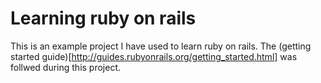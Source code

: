 # Learning ruby on rails
This is an example project I have used to learn ruby on rails. The (getting started guide)[http://guides.rubyonrails.org/getting_started.html] was follwed during this project.
